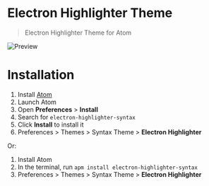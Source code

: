# Electron Highlighter Theme

> Electron Highlighter Theme for Atom

![Preview](images/preview.jpg)

# Installation

1.  Install [Atom](https://atom.io/)
2.  Launch Atom
3.  Open **Preferences** > **Install**
4.  Search for `electron-highlighter-syntax`
5.  Click **Install** to install it
6.  Preferences > Themes > Syntax Theme > **Electron Highlighter**

Or:

1. Install Atom
2. In the terminal, run `apm install electron-highlighter-syntax`
3. Preferences > Themes > Syntax Theme > **Electron Highlighter**
